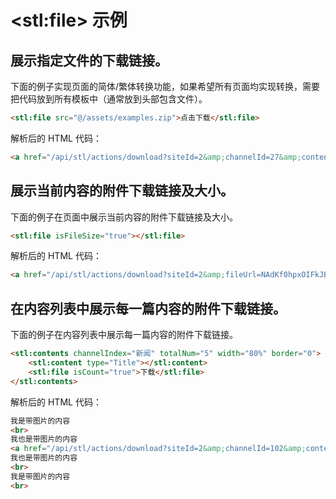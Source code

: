 # &lt;stl:file&gt; 示例

## 展示指定文件的下载链接。

下面的例子实现页面的简体/繁体转换功能，如果希望所有页面均实现转换，需要把代码放到所有模板中（通常放到头部包含文件）。

```html
<stl:file src="@/assets/examples.zip">点击下载</stl:file>
```

解析后的 HTML 代码：

```html
<a href="/api/stl/actions/download?siteId=2&amp;channelId=27&amp;contentId=51&amp;fileUrl=NAdKf0hpxOIFkJBrTkh1GY5JGLNXiQLj">点击下载</a>
```

## 展示当前内容的附件下载链接及大小。

下面的例子在页面中展示当前内容的附件下载链接及大小。

```html
<stl:file isFileSize="true"></stl:file>
```

解析后的 HTML 代码：

```html
<a href="/api/stl/actions/download?siteId=2&amp;fileUrl=NAdKf0hpxOIFkJBrTkh1GY5JGLNXiQLj">examples.zip</a> (1MB)
```

## 在内容列表中展示每一篇内容的附件下载链接。

下面的例子在内容列表中展示每一篇内容的附件下载链接。

```html
<stl:contents channelIndex="新闻" totalNum="5" width="80%" border="0">
    <stl:content type="Title"></stl:content>
    <stl:file isCount="true">下载</stl:file>
</stl:contents>
```

解析后的 HTML 代码：

```html
我是带图片的内容
<br>
我也是带图片的内容
<a href="/api/stl/actions/download?siteId=2&amp;channelId=102&amp;contentId=184&amp;fileUrl=5HJnAoAUETGV9gYptSo74ZA2jeQMCgxv2f7jGUnMBzGtK95amJVw0add0g0equals00equals0">下载</a><br>
我也是带图片的内容
<br>
我是带图片的内容
<br>
```

